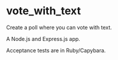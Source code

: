 vote_with_text
==============

Create a poll where you can vote with text.

A Node.js and Express.js app.

Acceptance tests are in Ruby/Capybara.
